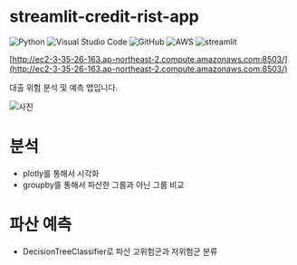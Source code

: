 # streamlit-credit-rist-app
![Python](https://img.shields.io/badge/python-3670A0?style=for-the-badge&logo=python&logoColor=ffdd54)
![Visual Studio Code](https://img.shields.io/badge/Visual%20Studio%20Code-0078d7.svg?style=for-the-badge&logo=visual-studio-code&logoColor=white)
![GitHub](https://img.shields.io/badge/github-%23121011.svg?style=for-the-badge&logo=github&logoColor=white)
![AWS](https://img.shields.io/badge/AWS-%23FF9900.svg?style=for-the-badge&logo=amazon-aws&logoColor=white)
![streamlit](https://streamlit.io/images/brand/streamlit-logo-secondary-colormark-darktext.png)

[http://ec2-3-35-26-163.ap-northeast-2.compute.amazonaws.com:8503/](http://ec2-3-35-26-163.ap-northeast-2.compute.amazonaws.com:8503/)

대출 위험 분석 및 예측 앱입니다.

![사진](https://cdn.pixabay.com/photo/2019/02/22/12/04/investing-4013413__340.jpg)

# 분석

* plotly를 통해서 시각화 
* groupby를 통해서 파산한 그룹과 아닌 그룹 비교 

# 파산 예측

* DecisionTreeClassifier로 파산 고위험군과 저위험군 분류

